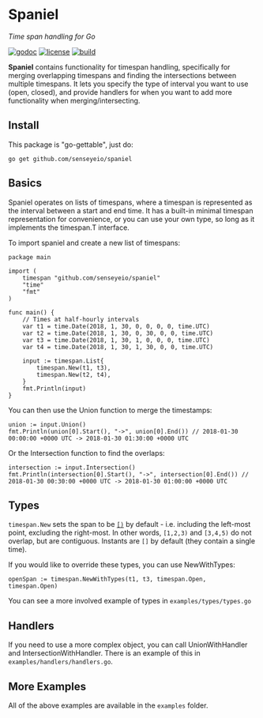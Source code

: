 # Spaniel
*Time span handling for Go*

[![godoc](https://img.shields.io/badge/godoc-reference-blue.svg?style=flat)](https://godoc.org/github.com/senseyeio/spaniel) [![license](https://img.shields.io/badge/license-MIT-red.svg?style=flat)](https://raw.githubusercontent.com/senseyeio/spaniel/master/LICENSE) [![build](https://img.shields.io/travis/senseyeio/spaniel.svg?style=flat)](https://travis-ci.org/senseyeio/spaniel)

**Spaniel** contains functionality for timespan handling, specifically for merging overlapping timespans and finding the intersections between multiple timespans. It lets you specify the type of interval you want to use (open, closed), and provide handlers for when you want to add more functionality when merging/intersecting.

## Install

This package is "go-gettable", just do:

    go get github.com/senseyeio/spaniel

## Basics

Spaniel operates on lists of timespans, where a timespan is represented as the interval between a start and end time. It has a built-in minimal timespan representation for convenience, or you can use your own type, so long as it implements the timespan.T interface.

To import spaniel and create a new list of timespans:

	package main

	import (
  		timespan "github.com/senseyeio/spaniel"
		"time"
		"fmt"
	)

	func main() {
		// Times at half-hourly intervals
		var t1 = time.Date(2018, 1, 30, 0, 0, 0, 0, time.UTC)
		var t2 = time.Date(2018, 1, 30, 0, 30, 0, 0, time.UTC)
		var t3 = time.Date(2018, 1, 30, 1, 0, 0, 0, time.UTC)
		var t4 = time.Date(2018, 1, 30, 1, 30, 0, 0, time.UTC)

		input := timespan.List{
			timespan.New(t1, t3),
			timespan.New(t2, t4),
		}
		fmt.Println(input)
	}
    
You can then use the Union function to merge the timestamps:

	union := input.Union()
	fmt.Println(union[0].Start(), "->", union[0].End()) // 2018-01-30 00:00:00 +0000 UTC -> 2018-01-30 01:30:00 +0000 UTC

Or the Intersection function to find the overlaps:

	intersection := input.Intersection()
	fmt.Println(intersection[0].Start(), "->", intersection[0].End()) // 2018-01-30 00:30:00 +0000 UTC -> 2018-01-30 01:00:00 +0000 UTC
 
## Types
 
`timespan.New` sets the span to be [`[)`](https://en.wikipedia.org/wiki/Interval_(mathematics)#Notations_for_intervals) by default - i.e. including the left-most point, excluding the right-most. In other words, `[1,2,3)` and `[3,4,5)` do not overlap, but are contiguous. Instants are `[]` by default (they contain a single time).

If you would like to override these types, you can use NewWithTypes:

    openSpan := timespan.NewWithTypes(t1, t3, timespan.Open, timespan.Open)
 
You can see a more involved example of types in ``examples/types/types.go``
 
## Handlers
 
If you need to use a more complex object, you can call UnionWithHandler and IntersectionWithHandler. There is an example of this in ``examples/handlers/handlers.go``.


## More Examples

All of the above examples are available in the ``examples`` folder.

